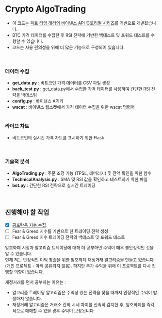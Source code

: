 # Crypto AlgoTrading

- 이 코드는 [파트 타임 래리의 바이낸스 API 튜토리얼 시리즈](https://www.youtube.com/watch?v=rvhnz1yBHgQ&list=PLvzuUVysUFOuB1kJQ3S2G-nB7_nHhD7Ay)를 기반으로 개발됬습니다.
- BTC 가격 데이터를 수집한 후 RSI 전략에 기반한 백테스트 및 포워드 테스트를 수행할 수 있습니다.
- 코드는 사용 편의성을 위해 더 많은 기능으로 구성되어 있습니다.</br></br></br>

### 데이터 수집
- **get_data.py** : 비트코인 가격 데이터를 CSV 파일 생성
- **back_test.py** : get_data.py에서 수집한 가격 데이터를 사용하여 간단한 RSI 전략을 백테스팅
- **config.py** : 바이낸스 API키 
- **wscat** : 바이낸스 웹소켓에서 가격 데이터 수집을 위한 wscat 명령어
</br></br>

### 라이브 차트
 - 비트코인의 실시간 가격 차트를 표시하기 위한 Flask
</br></br></br>

### 기술적 분석
- **AlgoTrading.py** : 주문 조정 기능 (TPSL, 레버리지) 및 잔액 확인을 위한 함수
- **TechnicalAnalysis.py** : SMA 및 RSI 값을 확인하고 테스트하기 위한 파일
- **bot.py** : 간단한 RSI 전략으로 실시간 트레이딩
</br></br></br>

## 진행해야 할 작업
- [X] [공포탐욕 지수 수집](https://github.com/juho-creator/fear_greed/blob/main/dataCreator.py)
- [ ] Fear & Greed 지수를 기반으로 한 트레이딩 전략 생성
- [ ] Fear & Greed 지수 트레이딩 전략의 백테스트 및 포워드 테스트

암호화폐 시장과 알고리즘 트레이딩에 대해 더 공부하면 수익이 매우 불안정적인 것을 알 수 있습니다. </br>
현재 저는 안정적인 이익 창출을 위한 암호화폐 재정거래 알고리즘을 만들고 있습니다 (개인 프로젝트 - 아직 공유되지 않음).
하지만 추가 수익을 위해 이 프로젝트를 다시 진행할 의향이 있습니다.

 재정거래를 먼저 공부하는 이유는 :
- 알고리즘 트레이딩 알고리즘은 수익성 있는 전략을 찾을 때까지 안정적인 수익이 발생하지 않습니다.
- 재정거래 알고리즘은 거래소 간의 시세 차이를 신속히 감지한 후, 암호화폐를 즉각적으로 매매할 수 있을 경우 수익이 보장됩니다.
